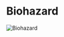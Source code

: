 # Biohazard

![Biohazard](http://assets.farmhouse.co/publishing/1-shoot-it-yourself/images/biohazard-1.jpg)
